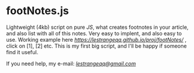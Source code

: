 # footNotes.js

Lightweight (4kb) script on pure *JS*, what creates footnotes in your article, and also list with all of this notes. Very easy to implent, and also easy to use. Working example here *https://lestrangeqq.github.io/proj/footNotes/* , click on [1], [2] etc. This is my first big script, and I'll be happy if someone find it useful.

If you need help, my e-mail: *lestrangeqq@gmail.com*